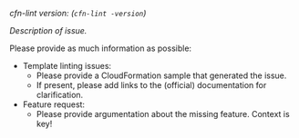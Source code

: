 *cfn-lint version: (`cfn-lint -version`)*

*Description of issue.*

Please provide as much information as possible:
* Template linting issues:
  * Please provide a CloudFormation sample that generated the issue.
  * If present, please add links to the (official) documentation for clarification.
* Feature request:
  * Please provide argumentation about the missing feature. Context is key!
